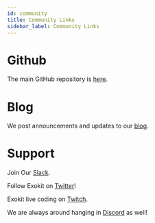 ```yaml
---
id: community
title: Community Links
sidebar_label: Community Links
---
```


# Github
The main GitHub repository is [here](https://github.com/webmixedreality/exokit).

# Blog
We post announcements and updates to our [blog](https://medium.com/webmr).

# Support

Join Our [Slack](https://exoslack.now.sh/).

Follow Exokit on [Twitter](https://twitter.com/webmixedreality)!

Exokit live coding on [Twitch](https://www.twitch.tv/avaer).

We are always around hanging in [Discord](https://discord.gg/cf5tfTV) as well!
